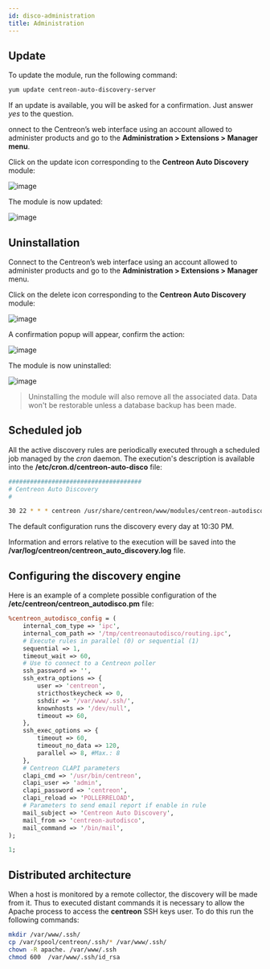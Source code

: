 ```yaml
---
id: disco-administration
title: Administration
---
```


## Update

To update the module, run the following command:
```Bash 
yum update centreon-auto-discovery-server
```

If an update is available, you will be asked for a confirmation. Just answer *yes* to the question.

onnect to the Centreon’s web interface using an account allowed to administer products and go to the
**Administration \> Extensions \> Manager menu**.

Click on the update icon corresponding to the **Centreon Auto Discovery** module:

![image](assets/configuration/autodisco/update.png)

The module is now updated:

![image](assets/configuration/autodisco/list_modules.png)

## Uninstallation

Connect to the Centreon’s web interface using an account allowed to administer products and go to the
**Administration > Extensions > Manager** menu.

Click on the delete icon corresponding to the **Centreon Auto Discovery** module:

![image](assets/configuration/autodisco/list_modules.png)

A confirmation popup will appear, confirm the action:

![image](assets/configuration/autodisco/uninstall.png)

The module is now uninstalled:

![image](assets/configuration/autodisco/install.png)

> Uninstalling the module will also remove all the associated data. Data won't be restorable unless a database backup
> has been made.

## Scheduled job

All the active discovery rules are periodically executed through a scheduled job managed by the *cron* daemon. The
execution's description is available into the **/etc/cron.d/centreon-auto-disco** file:
```Bash
#####################################
# Centreon Auto Discovery
#

30 22 * * * centreon /usr/share/centreon/www/modules/centreon-autodiscovery-server//cron/centreon_autodisco --config='/etc/centreon/conf.pm' --config-extra='/etc/centreon/centreon_autodisco.pm' --severity=error >> /var/log/centreon/centreon_auto_discovery.log 2>&1
```

The default configuration runs the discovery every day at 10:30 PM.

Information and errors relative to the execution will be saved into the **/var/log/centreon/centreon_auto_discovery.log** file.

## Configuring the discovery engine

Here is an example of a complete possible configuration of the
**/etc/centreon/centreon_autodisco.pm** file:
```Perl
%centreon_autodisco_config = (
    internal_com_type => 'ipc',
    internal_com_path => '/tmp/centreonautodisco/routing.ipc',
    # Execute rules in parallel (0) or sequential (1)
    sequential => 1,
    timeout_wait => 60,
    # Use to connect to a Centreon poller
    ssh_password => '',
    ssh_extra_options => {
        user => 'centreon',
        stricthostkeycheck => 0,
        sshdir => '/var/www/.ssh/',
        knownhosts => '/dev/null',
        timeout => 60,
    },
    ssh_exec_options => {
        timeout => 60,
        timeout_no_data => 120,
        parallel => 8, #Max.: 8
    },
    # Centreon CLAPI parameters
    clapi_cmd => '/usr/bin/centreon',
    clapi_user => 'admin',
    clapi_password => 'centreon',
    clapi_reload => 'POLLERRELOAD',
    # Parameters to send email report if enable in rule
    mail_subject => 'Centreon Auto Discovery',
    mail_from => 'centreon-autodisco',
    mail_command => '/bin/mail',
);

1;
```

## Distributed architecture

When a host is monitored by a remote collector, the discovery will be made from it. Thus to executed distant commands
it is necessary to allow the Apache process to access the **centreon** SSH keys user. To do this run the following commands:
```Bash
mkdir /var/www/.ssh/
cp /var/spool/centreon/.ssh/* /var/www/.ssh/
chown -R apache. /var/www/.ssh
chmod 600  /var/www/.ssh/id_rsa
```